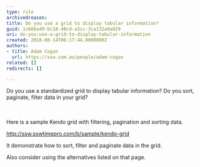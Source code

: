 ```yaml
---
type: rule
archivedreason: 
title: Do you use a grid to display tabular information?
guid: 1c666a49-bc18-48cd-a3cc-3ca132a9a029
uri: do-you-use-a-grid-to-display-tabular-information
created: 2018-08-14T06:17:44.0000000Z
authors:
- title: Adam Cogan
  url: https://ssw.com.au/people/adam-cogan
related: []
redirects: []

---
```



Do you use a standardized grid to display tabular information? Do you sort, paginate, filter data in your grid?<br>
<br><excerpt class='endintro'></excerpt><br>
<p>​Here is a sample Kendo grid with filtering, pagination and sorting data.<br></p><p><a href="http&#58;//ssw.sswtimepro.com/b/sample/kendo-grid">http&#58;//ssw.sswtimepro.com/b/sample/kendo-grid</a><br></p><p>It demonstrate how to sort, filter and paginate data in the grid.</p><p>Also consider using the alternatives listed on that page.<br><br></p><p><br></p><p><br><br></p>


